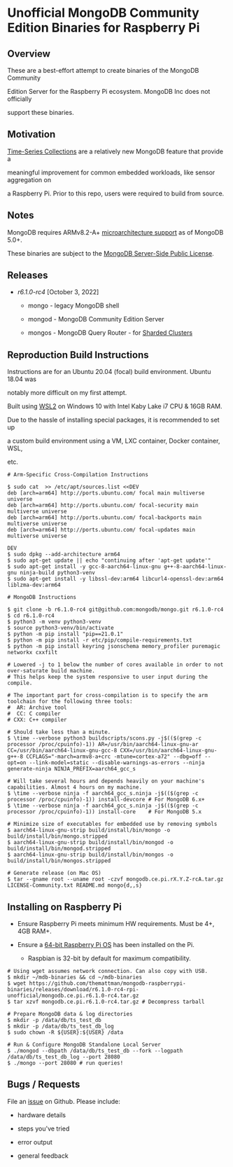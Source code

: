 # Unofficial MongoDB Community Edition Binaries for Raspberry Pi

## Overview

These are a best-effort attempt to create binaries of the MongoDB Community

Edition Server for the Raspberry Pi ecosystem. MongoDB Inc does not officially

support these binaries.

## Motivation

[Time-Series Collections](https://www.mongodb.com/docs/v6.0/core/timeseries-collections/) are a relatively new MongoDB feature that provide a

meaningful improvement for common embedded workloads, like sensor aggregation on

a Raspberry Pi. Prior to this repo, users were required to build from source.

## Notes

MongoDB requires ARMv8.2-A+ [microarchitecture support](https://www.mongodb.com/docs/manual/administration/production-notes/#std-label-prod-notes-platform-considerations) as of MongoDB 5.0+.

These binaries are subject to the [MongoDB Server-Side Public License](https://github.com/mongodb/mongo/blob/r6.1.0-rc4/LICENSE-Community.txt).

## Releases

- _r6.1.0-rc4_ [October 3, 2022]

  - mongo  - legacy MongoDB shell

  - mongod - MongoDB Community Edition Server

  - mongos - MongoDB Query Router - for [Sharded Clusters](https://www.mongodb.com/docs/manual/sharding/)

## Reproduction Build Instructions

Instructions are for an Ubuntu 20.04 (focal) build environment. Ubuntu 18.04 was

notably more difficult on my first attempt.

Built using [WSL2](https://learn.microsoft.com/en-us/windows/wsl/about) on Windows 10 with Intel Kaby Lake i7 CPU & 16GB RAM.

Due to the hassle of installing special packages, it is recommended to set up

a custom build environment using a VM, LXC container, Docker container, WSL,

etc.

```
# Arm-Specific Cross-Compilation Instructions

$ sudo cat  >> /etc/apt/sources.list <<DEV
deb [arch=arm64] http://ports.ubuntu.com/ focal main multiverse universe
deb [arch=arm64] http://ports.ubuntu.com/ focal-security main multiverse universe
deb [arch=arm64] http://ports.ubuntu.com/ focal-backports main multiverse universe
deb [arch=arm64] http://ports.ubuntu.com/ focal-updates main multiverse universe

DEV
$ sudo dpkg --add-architecture arm64
$ sudo apt-get update || echo "continuing after 'apt-get update'"
$ sudo apt-get install -y gcc-8-aarch64-linux-gnu g++-8-aarch64-linux-gnu ninja-build python3-venv
$ sudo apt-get install -y libssl-dev:arm64 libcurl4-openssl-dev:arm64 liblzma-dev:arm64

# MongoDB Instructions

$ git clone -b r6.1.0-rc4 git@github.com:mongodb/mongo.git r6.1.0-rc4
$ cd r6.1.0-rc4
$ python3 -m venv python3-venv
$ source python3-venv/bin/activate
$ python -m pip install "pip==21.0.1"
$ python -m pip install -r etc/pip/compile-requirements.txt
$ python -m pip install keyring jsonschema memory_profiler puremagic networkx cxxfilt

# Lowered -j to 1 below the number of cores available in order to not over-saturate build machine.
# This helps keep the system responsive to user input during the compile.

# The important part for cross-compilation is to specify the arm toolchain for the following three tools:
#  AR: Archive tool
#  CC: C compiler
# CXX: C++ compiler

# Should take less than a minute.
$ \time --verbose python3 buildscripts/scons.py -j$(($(grep -c processor /proc/cpuinfo)-1)) AR=/usr/bin/aarch64-linux-gnu-ar CC=/usr/bin/aarch64-linux-gnu-gcc-8 CXX=/usr/bin/aarch64-linux-gnu-g++-8 CCFLAGS="-march=armv8-a+crc -mtune=cortex-a72" --dbg=off --opt=on --link-model=static --disable-warnings-as-errors --ninja generate-ninja NINJA_PREFIX=aarch64_gcc_s

# Will take several hours and depends heavily on your machine's capabilities. Almost 4 hours on my machine.
$ \time --verbose ninja -f aarch64_gcc_s.ninja -j$(($(grep -c processor /proc/cpuinfo)-1)) install-devcore # For MongoDB 6.x+
$ \time --verbose ninja -f aarch64_gcc_s.ninja -j$(($(grep -c processor /proc/cpuinfo)-1)) install-core    # For MongoDB 5.x

# Minimize size of executables for embedded use by removing symbols
$ aarch64-linux-gnu-strip build/install/bin/mongo -o build/install/bin/mongo.stripped
$ aarch64-linux-gnu-strip build/install/bin/mongod -o build/install/bin/mongod.stripped
$ aarch64-linux-gnu-strip build/install/bin/mongos -o build/install/bin/mongos.stripped

# Generate release (on Mac OS)
$ tar --gname root --uname root -czvf mongodb.ce.pi.rX.Y.Z-rcA.tar.gz LICENSE-Community.txt README.md mongo{d,,s}
```

## Installing on Raspberry Pi

- Ensure Raspberry Pi meets minimum HW requirements. Must be 4+, 4GB RAM+.

- Ensure a [64-bit Raspberry Pi OS](https://www.raspberrypi.com/software/operating-systems/) has been installed on the Pi.

  - Raspbian is 32-bit by default for maximum compatibility.

```
# Using wget assumes network connection. Can also copy with USB.
$ mkdir ~/mdb-binaries && cd ~/mdb-binaries
$ wget https://github.com/themattman/mongodb-raspberrypi-binaries/releases/download/r6.1.0-rc4-rpi-unofficial/mongodb.ce.pi.r6.1.0-rc4.tar.gz
$ tar xzvf mongodb.ce.pi.r6.1.0-rc4.tar.gz # Decompress tarball

# Prepare MongoDB data & log directories
$ mkdir -p /data/db/ts_test_db
$ mkdir -p /data/db/ts_test_db_log
$ sudo chown -R ${USER}:${USER} /data

# Run & Configure MongoDB Standalone Local Server
$ ./mongod --dbpath /data/db/ts_test_db --fork --logpath /data/db/ts_test_db_log --port 28080
$ ./mongo --port 28080 # run queries!
```

## Bugs / Requests

File an [issue](https://github.com/themattman/mongodb-raspberrypi-binaries/issues) on Github. Please include:

- hardware details

- steps you've tried

- error output

- general feedback
